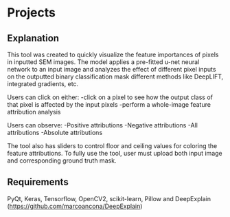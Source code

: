 # Projects

## Explanation

This tool was created to quickly visualize the feature importances of pixels in inputted SEM images. The model applies a pre-fitted u-net neural network to an input image and analyzes the effect of different pixel inputs on the outputted binary classification mask different methods like DeepLIFT, integrated gradients, etc.

Users can click on either:
-click on a pixel to see how the output class of that pixel is affected by the input pixels
-perform a whole-image feature attribution analysis

Users can observe:
-Positive attributions
-Negative attributions
-All attributions
-Absolute attributions

The tool also has sliders to control floor and ceiling values for coloring the feature attributions. To fully use the tool, user must upload both input image and corresponding ground truth mask.

## Requirements

PyQt, Keras, Tensorflow, OpenCV2, scikit-learn, Pillow and DeepExplain (https://github.com/marcoancona/DeepExplain)

